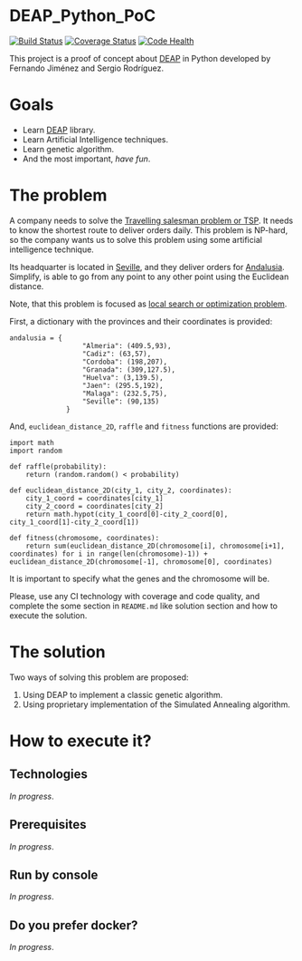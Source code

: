# DEAP_Python_PoC

[![Build Status](https://travis-ci.org/serrodcal/DEAP_Python_PoC.svg?branch=master)](https://travis-ci.org/serrodcal/DEAP_Python_PoC)
[![Coverage Status](https://coveralls.io/repos/github/serrodcal/DEAP_Python_PoC/badge.svg?branch=master)](https://coveralls.io/github/serrodcal/DEAP_Python_PoC?branch=master)
[![Code Health](https://landscape.io/github/serrodcal/DEAP_Python_PoC/master/landscape.svg?style=flat)](https://landscape.io/github/serrodcal/DEAP_Python_PoC/master)

This project is a proof of concept about [DEAP](http://deap.readthedocs.io/en/master/overview.html) in Python
developed by Fernando Jiménez and Sergio Rodríguez.

# Goals

* Learn [DEAP](http://deap.readthedocs.io/en/master/overview.html) library.
* Learn Artificial Intelligence techniques.
* Learn genetic algorithm.
* And the most important, *have fun*.

# The problem

A company needs to solve the [Travelling salesman problem or TSP](https://en.wikipedia.org/wiki/Travelling_salesman_problem).
It needs to know the shortest route to deliver orders daily. This problem is NP-hard, so the company wants us to solve this problem
using some artificial intelligence technique.

Its headquarter is located in [Seville](https://en.wikipedia.org/wiki/Seville), and they deliver orders
for [Andalusia](https://en.wikipedia.org/wiki/Andalusia). Simplify, is able to go from any point to any other point using
the Euclidean distance.

Note, that this problem is focused as [local search or optimization problem](https://en.wikipedia.org/wiki/Local_search_(optimization)).

First, a dictionary with the provinces and their coordinates is provided:

```
andalusia = {
                  "Almeria": (409.5,93),
                  "Cadiz": (63,57),
                  "Cordoba": (198,207),
                  "Granada": (309,127.5),
                  "Huelva": (3,139.5),
                  "Jaen": (295.5,192),
                  "Malaga": (232.5,75),
                  "Seville": (90,135)
              }
```

And, `euclidean_distance_2D`, `raffle` and `fitness` functions are provided:

```
import math
import random

def raffle(probability):
    return (random.random() < probability)

def euclidean_distance_2D(city_1, city_2, coordinates):
    city_1_coord = coordinates[city_1]
    city_2_coord = coordinates[city_2]
    return math.hypot(city_1_coord[0]-city_2_coord[0], city_1_coord[1]-city_2_coord[1])

def fitness(chromosome, coordinates):
    return sum(euclidean_distance_2D(chromosome[i], chromosome[i+1], coordinates) for i in range(len(chromosome)-1)) + euclidean_distance_2D(chromosome[-1], chromosome[0], coordinates)
```

It is important to specify what the genes and the chromosome will be.

Please, use any CI technology with coverage and code quality, and complete the some section in `README.md` like
solution section and how to execute the solution.

# The solution

Two ways of solving this problem are proposed:

1. Using DEAP to implement a classic genetic algorithm.
2. Using proprietary implementation of the Simulated Annealing algorithm.

# How to execute it?

## Technologies

_In progress_.

## Prerequisites

_In progress_.

## Run by console

_In progress_.

## Do you prefer docker?

_In progress_.
